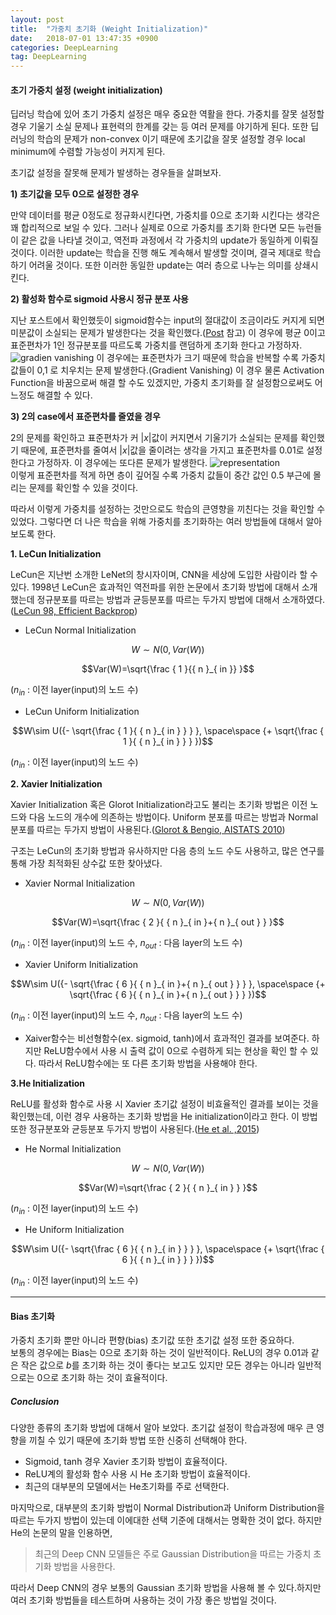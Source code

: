 ```yaml
---
layout: post
title:  "가중치 초기화 (Weight Initialization)"
date:   2018-07-01 13:47:35 +0900
categories: DeepLearning
tag: DeepLearning
---
```


#### 초기 가중치 설정 (weight initialization)

딥러닝 학습에 있어 초기 가중치 설정은 매우 중요한 역활을 한다. 가중치를 잘못 설정할 경우 기울기 소실 문제나 표현력의 한계를 갖는 등 여러 문제를 야기하게 된다. 또한 딥러닝의 학습의 문제가 non-convex 이기 때문에 초기값을 잘못 설정할 경우 local minimum에 수렴할 가능성이 커지게 된다.

초기값 설정을 잘못해 문제가 발생하는 경우들을 살펴보자.

**1) 초기값을 모두 0으로 설정한 경우**

만약 데이터를 평균 0정도로 정규화시킨다면, 가중치를 0으로 초기화 시킨다는 생각은 꽤 합리적으로 보일 수 있다. 그러나 실제로 0으로 가중치를 초기화 한다면 모든 뉴런들이 같은 값을 나타낼 것이고, 역전파 과정에서 각 가중치의 update가 동일하게 이뤄질 것이다. 이러한 update는 학습을 진행 해도 계속해서 발생할 것이며, 결국 제대로 학습하기 어려울 것이다. 또한 이러한 동일한 update는 여러 층으로 나누는 의미를 상쇄시킨다.

**2) 활성화 함수로 sigmoid 사용시 정규 분포 사용**

지난 포스트에서 확인했듯이 sigmoid함수는 input의 절대값이 조금이라도 커지게 되면 미분값이 소실되는 문제가 발생한다는 것을 확인했다.([Post](reniew.github.io/12) 참고) 이 경우에 평균 0이고 표준편차가 1인 정규분포를 따르도록 가중치를 랜덤하게 초기화 한다고 가정하자.
![gradien vanishing](https://t1.daumcdn.net/cfile/tistory/994C2F3C5AB623C526)
이 경우에는 표준편차가 크기 때문에 학습을 반복할 수록 가중치 값들이 0,1 로 치우치는 문제 발생한다.(Gradient Vanishing) 이 경우 물론 Activation Function을 바꿈으로써 해결 할 수도 있겠지만, 가중치 초기화를 잘 설정함으로써도 어느정도 해결할 수 있다.


**3) 2의 case에서 표준편차를 줄였을 경우**

2의 문제를 확인하고 표준편차가 커 $|x|$값이 커지면서 기울기가 소실되는 문제를 확인했기 때문에, 표준편차를 줄여서 $|x|$값을 줄이려는 생각을 가지고 표준편차를 0.01로 설정한다고 가정하자.
이 경우에는 또다른 문제가 발생한다.
![representation](https://t1.daumcdn.net/cfile/tistory/993C01365AB6262903)  
이렇게 표준편차를 적게 하면 층이 깊어질 수록 가중치 값들이 중간 값인 0.5 부근에 몰리는 문제를 확인할 수 있을 것이다.

따라서 이렇게 가중치를 설정하는 것만으로도 학습의 큰영향을 끼친다는 것을 확인할 수 있었다. 그렇다면 더 나은 학습을 위해 가중치를 초기화하는 여러 방법들에 대해서 알아보도록 한다.


**1. LeCun Initialization**

LeCun은 지난번 소개한 LeNet의 창시자이며, CNN을 세상에 도입한 사람이라 할 수 있다. 1998년 LeCun은 효과적인 역전파를 위한 논문에서 초기화 방법에 대해서 소개했는데 정규분포를 따르는 방법과 균등분포를 따르는 두가지 방법에 대해서 소개하였다.([LeCun 98, Efficient Backprop](http://yann.lecun.com/exdb/publis/pdf/lecun-98b.pdf))

* LeCun Normal Initialization

$$W\sim N({ 0 }, Var(W))$$

$$Var(W)=\sqrt{\frac { 1 }{{ n }_{ in }}  }$$

($n_{in}$ : 이전 layer(input)의 노드 수)

* LeCun Uniform Initialization

$$W\sim U({- \sqrt{\frac { 1 }{ { n }_{ in } } } }, \space\space {+ \sqrt{\frac { 1 }{ { n }_{ in } } } })$$

($n_{in}$ : 이전 layer(input)의 노드 수)


**2. Xavier Initialization**

Xavier Initialization 혹은 Glorot Initialization라고도 불리는 초기화 방법은 이전 노드와 다음 노드의 개수에 의존하는 방법이다. Uniform 분포를 따르는 방법과 Normal분포를 따르는 두가지 방법이 사용된다.([Glorot & Bengio, AISTATS 2010](http://jmlr.org/proceedings/papers/v9/glorot10a/glorot10a.pdf))

구조는 LeCun의 초기화 방법과 유사하지만 다음 층의 노드 수도 사용하고, 많은 연구를 통해 가장 최적화된 상수값 또한 찾아냈다.

* Xavier Normal Initialization

$$W\sim N({ 0 }, Var(W))$$

$$Var(W)=\sqrt{\frac { 2 }{ { n }_{ in }+{ n }_{ out } } }$$

($n_{in}$ : 이전 layer(input)의 노드 수, $n_{out}$ : 다음 layer의 노드 수)

* Xavier Uniform Initialization

$$W\sim U({- \sqrt{\frac { 6 }{ { n }_{ in }+{ n }_{ out } } } }, \space\space {+ \sqrt{\frac { 6 }{ { n }_{ in }+{ n }_{ out } } } })$$

($n_{in}$ : 이전 layer(input)의 노드 수, $n_{out}$ : 다음 layer의 노드 수)


* Xaiver함수는 비선형함수(ex. sigmoid, tanh)에서 효과적인 결과를 보여준다. 하지만 ReLU함수에서 사용 시 출력 값이 0으로 수렴하게 되는 현상을 확인 할 수 있다.
따라서 ReLU함수에는 또 다른 초기화 방법을 사용해야 한다.

**3.He Initialization**

ReLU를 활성화 함수로 사용 시 Xavier 초기값 설정이 비효율적인 결과를 보이는 것을 확인했는데, 이런 경우 사용하는 초기화 방법을 He initialization이라고 한다. 이 방법 또한 정규분포와 균등분포 두가지 방법이 사용된다.([He et al. ,2015](http://arxiv.org/abs/1502.01852))

* He Normal Initialization

$$W\sim N({ 0 }, Var(W))$$

$$Var(W)=\sqrt{\frac { 2 }{ { n }_{ in } } }$$

($n_{in}$ : 이전 layer(input)의 노드 수)

* He Uniform Initialization

$$W\sim U({- \sqrt{\frac { 6 }{ { n }_{ in } } } }, \space\space {+ \sqrt{\frac { 6 }{ { n }_{ in } } } })$$

($n_{in}$ : 이전 layer(input)의 노드 수)

---

#### Bias 초기화

가중치 초기화 뿐만 아니라 편향(bias) 초기값 또한 초기값 설정 또한 중요하다.  
보통의 경우에는 Bias는 0으로 초기화 하는 것이 일반적이다. ReLU의 경우 0.01과 같은 작은 값으로 $b$를 초기화 하는 것이 좋다는 보고도 있지만 모든 경우는 아니라 일반적으로는 0으로 초기화 하는 것이 효율적이다.

##### Conclusion

다양한 종류의 초기화 방법에 대해서 알아 보았다. 초기값 설정이 학습과정에 매우 큰 영향을 끼칠 수 있기 때문에 초기화 방법 또한 신중히 선택해야 한다.
* Sigmoid, tanh 경우 Xavier 초기화 방법이 효율적이다.
* ReLU계의 활성화 함수 사용 시 He 초기화 방법이 효율적이다.
* 최근의 대부분의 모델에서는 He초기화를 주로 선택한다.

마지막으로, 대부분의 초기화 방법이 Normal Distribution과 Uniform Distribution을 따르는 두가지 방법이 있는데 이에대한 선택 기준에 대해서는 명확한 것이 없다. 하지만 He의 논문의 말을 인용하면,
> 최근의 Deep CNN 모델들은 주로 Gaussian Distribution을 따르는 가중치 초기화 방법을 사용한다.

따라서 Deep CNN의 경우 보통의 Gaussian 초기화 방법을 사용해 볼 수 있다.하지만 여러 초기화 방법들을 테스트하며 사용하는 것이 가장 좋은 방법일 것이다.
